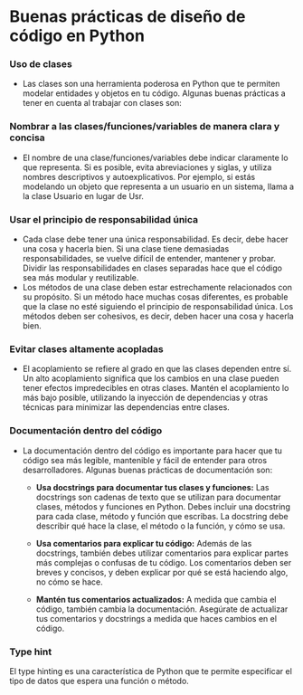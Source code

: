 # **Buenas prácticas de diseño de código en Python**
### **Uso de clases**
- Las clases son una herramienta poderosa en Python que te permiten modelar entidades y objetos en tu código. Algunas buenas prácticas a tener en cuenta al trabajar con clases son:

### **Nombrar a las clases/funciones/variables de manera clara y concisa**
- El nombre de una clase/funciones/variables debe indicar claramente lo que representa. Si es posible, evita abreviaciones y siglas, y utiliza nombres descriptivos y autoexplicativos. Por ejemplo, si estás modelando un objeto que representa a un usuario en un sistema, llama a la clase Usuario en lugar de Usr.

### **Usar el principio de responsabilidad única**
- Cada clase debe tener una única responsabilidad. Es decir, debe hacer una cosa y hacerla bien. Si una clase tiene demasiadas responsabilidades, se vuelve difícil de entender, mantener y probar. Dividir las responsabilidades en clases separadas hace que el código sea más modular y reutilizable.
- Los métodos de una clase deben estar estrechamente relacionados con su propósito. Si un método hace muchas cosas diferentes, es probable que la clase no esté siguiendo el principio de responsabilidad única. Los métodos deben ser cohesivos, es decir, deben hacer una cosa y hacerla bien.

### **Evitar clases altamente acopladas**
- El acoplamiento se refiere al grado en que las clases dependen entre sí. Un alto acoplamiento significa que los cambios en una clase pueden tener efectos impredecibles en otras clases. Mantén el acoplamiento lo más bajo posible, utilizando la inyección de dependencias y otras técnicas para minimizar las dependencias entre clases.

### **Documentación dentro del código**
- La documentación dentro del código es importante para hacer que tu código sea más legible, mantenible y fácil de entender para otros desarrolladores. Algunas buenas prácticas de documentación son:

    - **Usa docstrings para documentar tus clases y funciones:** Las docstrings son cadenas de texto que se utilizan para documentar clases, métodos y funciones en Python. Debes incluir una docstring para cada clase, método y función que escribas. La docstring debe describir qué hace la clase, el método o la función, y cómo se usa.

    - **Usa comentarios para explicar tu código:** Además de las docstrings, también debes utilizar comentarios para explicar partes más complejas o confusas de tu código. Los comentarios deben ser breves y concisos, y deben explicar por qué se está haciendo algo, no cómo se hace.

    - **Mantén tus comentarios actualizados:** A medida que cambia el código, también cambia la documentación. Asegúrate de actualizar tus comentarios y docstrings a medida que haces cambios en el código.

### **Type hint**
El type hinting es una característica de Python que te permite especificar el tipo de datos que espera una función o método.